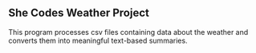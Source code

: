 ## She Codes Weather Project

 This program processes csv files containing data about the weather and converts them into meaningful text-based summaries.